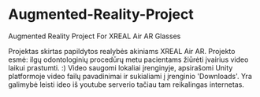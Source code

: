 # Augmented-Reality-Project
Augmented Reality Project For XREAL Air AR Glasses

Projektas skirtas papildytos realybės akiniams XREAL Air AR. Projekto esmė: ilgų odontologinių procedūrų metu pacientams žiūrėti įvairius video laikui prastumti. :) 
Video saugomi lokaliai įrenginyje, apsirašomi Unity platformoje video failų pavadinimai ir sukialiami į įrenginio 'Downloads'. Yra galimybė leisti ideo iš youtube serverio tačiau tam reikalingas internetas.
